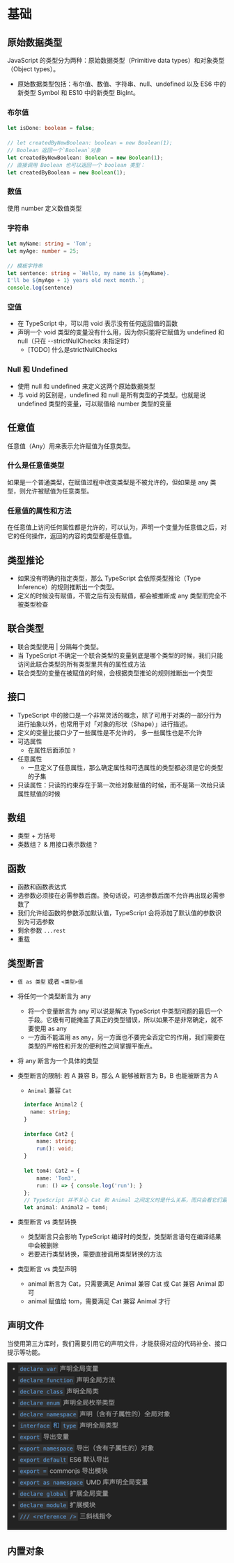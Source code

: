 # 基础

## 原始数据类型

JavaScript 的类型分为两种：原始数据类型（Primitive data types）和对象类型（Object types）。

- 原始数据类型包括：布尔值、数值、字符串、null、undefined 以及 ES6 中的新类型 Symbol 和 ES10 中的新类型 BigInt。

### 布尔值

```ts
let isDone: boolean = false;

// let createdByNewBoolean: boolean = new Boolean(1);
// Boolean 返回一个`Boolean`对象
let createdByNewBoolean: Boolean = new Boolean(1);
// 直接调用 Boolean 也可以返回一个 boolean 类型：
let createdByBoolean = new Boolean(1);
```

### 数值

使用 number 定义数值类型

### 字符串

```ts
let myName: string = 'Tom';
let myAge: number = 25;

// 模板字符串
let sentence: string = `Hello, my name is ${myName}.
I'll be ${myAge + 1} years old next month.`;
console.log(sentence)
```

### 空值

- 在 TypeScript 中，可以用 void 表示没有任何返回值的函数
- 声明一个 void 类型的变量没有什么用，因为你只能将它赋值为 undefined 和 null（只在 --strictNullChecks 未指定时）
  - [TODO] 什么是strictNullChecks

### Null 和 Undefined

- 使用 null 和 undefined 来定义这两个原始数据类型
- 与 void 的区别是，undefined 和 null 是所有类型的子类型。也就是说 undefined 类型的变量，可以赋值给 number 类型的变量

## 任意值

任意值（Any）用来表示允许赋值为任意类型。

### 什么是任意值类型

如果是一个普通类型，在赋值过程中改变类型是不被允许的，但如果是 any 类型，则允许被赋值为任意类型。

### 任意值的属性和方法

在任意值上访问任何属性都是允许的，可以认为，声明一个变量为任意值之后，对它的任何操作，返回的内容的类型都是任意值。

## 类型推论

- 如果没有明确的指定类型，那么 TypeScript 会依照类型推论（Type Inference）的规则推断出一个类型。
- 定义的时候没有赋值，不管之后有没有赋值，都会被推断成 any 类型而完全不被类型检查

## 联合类型

- 联合类型使用 | 分隔每个类型。
- 当 TypeScript 不确定一个联合类型的变量到底是哪个类型的时候，我们只能访问此联合类型的所有类型里共有的属性或方法
- 联合类型的变量在被赋值的时候，会根据类型推论的规则推断出一个类型

## 接口

- TypeScript 中的接口是一个非常灵活的概念，除了可用于对类的一部分行为进行抽象以外，也常用于对「对象的形状（Shape）」进行描述。
- 定义的变量比接口少了一些属性是不允许的， 多一些属性也是不允许
- 可选属性
  - 在属性后面添加 `?`
- 任意属性
  - 一旦定义了任意属性，那么确定属性和可选属性的类型都必须是它的类型的子集
- 只读属性：只读的约束存在于第一次给对象赋值的时候，而不是第一次给只读属性赋值的时候

## 数组

- 类型 + 方括号
- 类数组？ & 用接口表示数组？

## 函数

- 函数和函数表达式
- 选参数必须接在必需参数后面。换句话说，可选参数后面不允许再出现必需参数了
- 我们允许给函数的参数添加默认值，TypeScript 会将添加了默认值的参数识别为可选参数
- 剩余参数 `...rest`
- 重载

## 类型断言

- `值 as 类型` 或者 `<类型>值`
- 将任何一个类型断言为 any
  - 将一个变量断言为 any 可以说是解决 TypeScript 中类型问题的最后一个手段。它极有可能掩盖了真正的类型错误，所以如果不是非常确定，就不要使用 as any
  - 一方面不能滥用 as any，另一方面也不要完全否定它的作用，我们需要在类型的严格性和开发的便利性之间掌握平衡点。
- 将 any 断言为一个具体的类型
- 类型断言的限制: 若 A 兼容 B，那么 A 能够被断言为 B，B 也能被断言为 A
  - `Animal` 兼容 `Cat`
  
  ```ts
    interface Animal2 {
      name: string;
    }

    interface Cat2 {
        name: string;
        run(): void;
    }

    let tom4: Cat2 = {
        name: 'Tom3',
        run: () => { console.log('run'); }
    };
    // TypeScript 并不关心 Cat 和 Animal 之间定义时是什么关系，而只会看它们最终的结构有什么关系——所以它与 Cat extends Animal 是等价的：
    let animal: Animal2 = tom4;
  ```

- 类型断言 vs 类型转换
  - 类型断言只会影响 TypeScript 编译时的类型，类型断言语句在编译结果中会被删除
  - 若要进行类型转换，需要直接调用类型转换的方法
- 类型断言 vs 类型声明
  - animal 断言为 Cat，只需要满足 Animal 兼容 Cat 或 Cat 兼容 Animal 即可
  - animal 赋值给 tom，需要满足 Cat 兼容 Animal 才行

## 声明文件

当使用第三方库时，我们需要引用它的声明文件，才能获得对应的代码补全、接口提示等功能。

![](../images/2023-05-22-22-26-43.png)

## 内置对象
